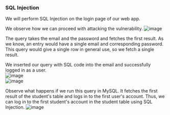 ### SQL Injection
We will perform SQL Injection on the login page of our web app.

We observe how we can proceed with attacking the vulnerability.
![image](https://github.com/kaushal-003/LabManagementWebApp/assets/114944809/64beaf7c-419f-40c4-bde1-53135c6c35a2)

The query takes the email and the password and fetches the first result. As we know, an entry would have
a single email and corresponding password. This query would give a single row in general use, so we fetch a single result.  

We inserted our query with SQL code into the email and successfully logged in as a user.  
![image](https://github.com/kaushal-003/LabManagementWebApp/assets/114944809/3d837fa2-f53f-47b3-be10-886ddb736c1e)  
![image](https://github.com/kaushal-003/LabManagementWebApp/assets/114944809/839132cb-7541-40de-aac2-d953df8b88a0)


Observe what happens if we run this query in MySQL. It fetches the first result of the student's table and logs in to the first user's account.
Thus, we can log in to the first student's account in the student table using SQL Injection.
![image](https://github.com/kaushal-003/LabManagementWebApp/assets/114944809/26dd4dcc-cde4-41d9-9f3f-2c1556bb79b7)





